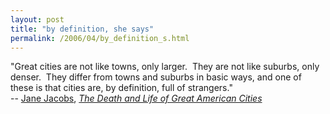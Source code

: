```yaml
---
layout: post
title: "by definition, she says"
permalink: /2006/04/by_definition_s.html
---
```


<p>&quot;Great cities are not like towns, only larger.&nbsp; They are not like suburbs, only denser.&nbsp; They differ from towns and suburbs in basic ways, and one of these is that cities are, by definition, full of strangers.&quot;<br /> -- <a href="http://www.nytimes.com/2006/04/25/books/25cnd-jacobs.html" title="nytimes obituary">Jane Jacobs</a>, <a href="http://www.amazon.com/gp/product/067974195X/"><em>The Death and Life of Great American Cities</em></a></p>


